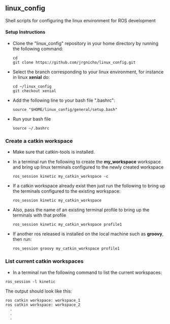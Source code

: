 ## linux_config
Shell scripts for configuring the linux environment for ROS development

#### Setup Instructions
+  Clone the "linux_config" repository in your home directory by running the following command:  
	```		
	cd
	git clone https://github.com/jrgnicho/linux_config.git	
	```
+  Select the branch corresponding to your linux environment, for instance in linux **xenial** do:
	```
	cd ~/linux_config
	git checkout xenial
	```

+  Add the following line to your bash file ".bashrc":
	
	```
	source "$HOME/linux_config/general/setup.bash"
	```                 
 + Run your bash file
 	```
	source ~/.bashrc
	```
### Create a catkin workspace
+  Make sure that catkin-tools is installed.  
+  In a terminal run the following to create the **my_workspace** workspace and bring up linux terminals configured to the newly created workspace

	```
	ros_session kinetic my_catkin_workspace -c
	```	        
+  If a catkin workspace already exist then just run the following to bring up the terminals configured to the existing workspace:
	```
	ros_session kinetic my_catkin_workspace
	```
            
+  Also, pass the name of an existing terminal profile to bring up the terminals with that profile

	```
	ros_session kinetic my_catkin_workspace profile1
	```	        
           
            
+ If another ros released is installed on the local machine such as **groovy**, then run:

	```
	ros_session groovy my_catkin_workspace profile1
	```
### List current catkin workspaces
+  In a terminal run the following command to list the current workspaces:
```
ros_session -l kinetic
```
  The output should look like this:
  ```
  ros catkin workspace: workspace_1
  ros catkin workspace: workspace_2
  	.
  	.
  	.
  ```
